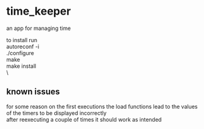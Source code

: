 # time_keeper
an app for managing time

to install run\
autoreconf -i\
./configure\
make\
make install\
\
## known issues
for some reason on the first executions the load functions lead to the values of the timers to be displayed incorrectly\
after reexecuting a couple of times it should work as intended

